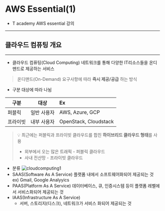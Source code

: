 # AWS Essential(1)
- T academy AWS essential 강의
---

## 클라우드 컴퓨팅 개요
---
- 클라우드 컴퓨팅(Cloud Computing)
네트워크를 통해 다양한 IT리소스들을 온디맨드로 제공하는 서비스
> 온디맨드(On-Demand)
> 요구사항에 따라 **즉시 제공/공급** 하는 방식

- 구분
대상에 따라 나뉨

| 구분 | 대상 | Ex |
|---|:---:|:---|
| 퍼블릭 | 일반 사용자 | AWS, Azure, GCP |
| 프라이빗 | 내부 사용자 | OpenStack, Cloudstack |

>💡 최근에는 퍼블릭과 프라이빗 클라우드를 합친 **하이브리드 클라우드 형태**를 사용
>- 외부에서 오는 많은 트래픽 - 퍼블릭 클라우드
>- 사내 전산망 - 프라이빗 클라우드

- 분류
![cloudcomputing1](.../Image/cloudcomputing)
- SAAS(Software As A Service)
플랫폼 내에서 소프트웨어화되어 제공되는 것
ex) Gmail, Google Analyyics
- PAAS(Platform As A Service)
데이터베이스, 큐, 인증시스템 등이 플랫폼 레벨에서 서비스화되어 제공되는 것
- IAAS(Infrastructure As A Service)
    - 서버, 스토리지(디스크), 네트워크가 서비스 화되어 제공되는 것
